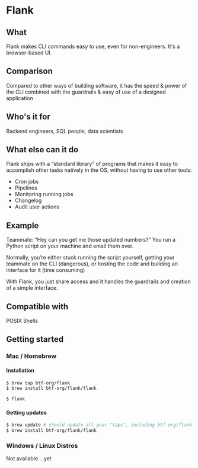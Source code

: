 # Flank

## What
Flank makes CLI commands easy to use, even for non-engineers. It's a browser-based UI.

## Comparison
Compared to other ways of building software, it has the speed & power of the CLI combined with the guardrails & easy of use of a designed application

## Who's it for
Backend engineers, SQL people, data scientists

## What else can it do
Flank ships with a “standard library” of programs that makes it easy to accomplish other tasks natively in the OS, without having to use other tools:
- Cron jobs
- Pipelines
- Monitoring running jobs
- Changelog
- Audit user actions

## Example
Teammate: “Hey can you get me those updated numbers?” You run a Python script on your machine and email them over.

Normally, you’re either stuck running the script yourself, getting your teammate on the CLI (dangerous), or hosting the code and building an interface for it (time consuming)

With Flank, you just share access and it handles the guardrails and creation of a simple interface.

## Compatible with
POSIX Shells

## Getting started
### Mac / Homebrew 

#### Installation

```bash
$ brew tap btf-org/flank
$ brew install btf-org/flank/flank

$ flank 
```

#### Getting updates
```bash
$ brew update # should update all your "taps", including btf-org/flank
$ brew install btf-org/flank/flank
```

### Windows / Linux Distros

Not available... yet
